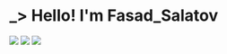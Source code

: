 <p align=center><h1> _> Hello! I'm Fasad_Salatov </h1> </p>

![](http://github-profile-summary-cards.vercel.app/api/cards/profile-details?username=FasadSalatov&theme=material_palenight) ![](http://github-profile-summary-cards.vercel.app/api/cards/stats?username=FasadSalatov&theme=material_palenight) ![](http://github-profile-summary-cards.vercel.app/api/cards/repos-per-language?username=FasadSalatov&theme=material_palenight)
